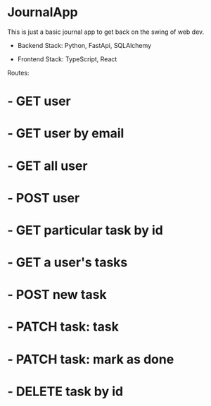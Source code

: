 # JournalApp

This is just a basic journal app to get back on the swing of web dev.

- Backend Stack: Python, FastApi, SQLAlchemy

- Frontend Stack: TypeScript, React

Routes:

# - GET user
# - GET user by email
# - GET all user
# - POST user
# - GET particular task by id
# - GET a user's tasks
# - POST new task
# - PATCH task: task
# - PATCH task: mark as done
# - DELETE task by id